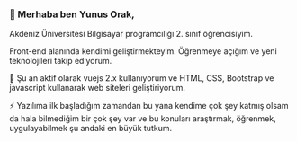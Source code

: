 ### 👋 Merhaba ben Yunus Orak, 
Akdeniz Üniversitesi Bilgisayar programcılığı 2. sınıf öğrencisiyim.  

Front-end alanında kendimi geliştirmekteyim. Öğrenmeye açığım ve yeni teknolojileri takip ediyorum. 

🌱 Şu an aktif olarak vuejs 2.x kullanıyorum ve HTML, CSS, Bootstrap ve javascript kullanarak web siteleri geliştiriyorum. 

⚡ Yazılıma ilk başladığım zamandan bu yana kendime çok şey katmış olsam da hala bilmediğim bir çok şey var ve bu konuları araştırmak, öğrenmek, uygulayabilmek şu andaki en büyük tutkum.



<!--
**YunusOrak/YunusOrak** is a ✨ _special_ ✨ repository because its `README.md` (this file) appears on your GitHub profile.

Here are some ideas to get you started:

- 🔭 I’m currently working on ...
- 🌱 I’m currently learning ...
- 👯 I’m looking to collaborate on ...
- 🤔 I’m looking for help with ...
- 💬 Ask me about ...
- 📫 How to reach me: ...
- 😄 Pronouns: ...
- ⚡ Fun fact: ...
-->
